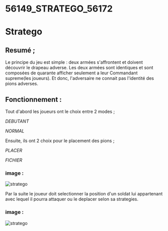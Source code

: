 # 56149_STRATEGO_56172


# Stratego 

## Resumé ;

Le principe du jeu est simple : deux armées s'affrontent et doivent découvrir le drapeau adverse. Les deux armées sont identiques et sont composées de quarante afficher seulement a leur Commandant supreme(les joueurs). Et donc, l'adversaire ne connait pas l'identité des pions adverses.

## Fonctionnement :

Tout d'abord les joueurs ont le choix entre 2 modes ;

_DEBUTANT_

_NORMAL_

Ensuite, ils ont 2 choix pour le placement des pions ;

_PLACER_

_FICHIER_

### image :

![stratego](https://zupimages.net/up/22/12/d1g6.png)


Par la suite le joueur doit selectionner la position d'un soldat lui appartenant avec lequel il pourra attaquer ou le deplacer selon sa strategies.


### image :

![stratego](https://zupimages.net/up/22/12/eytr.png)
